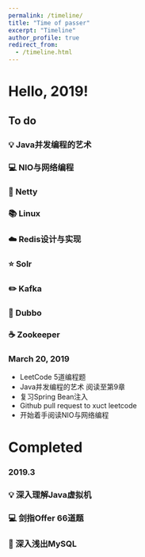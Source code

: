 ```yaml
---
permalink: /timeline/
title: "Time of passer"
excerpt: "Timeline"
author_profile: true
redirect_from:
  - /timeline.html
---
```

# Hello, 2019!
## To do
### 💡 Java并发编程的艺术
### 💻 NIO与网络编程
### 🎨 Netty
### 📚 Linux
### ☁️ Redis设计与实现
### ⭐️ Solr
### ✏️ Kafka
### 💾 Dubbo
### ☕️ Zookeeper
### March 20, 2019
* LeetCode 5道编程题
* Java并发编程的艺术 阅读至第9章
* 复习Spring Bean注入
* Github pull request to xuct leetcode
* 开始着手阅读NIO与网络编程
# Completed
### 2019.3
### 💡 深入理解Java虚拟机
### 💻 剑指Offer 66道题
### 🎨 深入浅出MySQL

